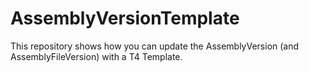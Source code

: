 # AssemblyVersionTemplate
This repository shows how you can update the AssemblyVersion (and AssemblyFileVersion) with a T4 Template.
